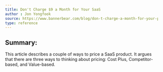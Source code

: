 ```yaml
---
title: Don't Charge $9 a Month for Your SaaS
author : Jon Yongfook
source: https://www.bannerbear.com/blog/don-t-charge-a-month-for-your-product/
type: reference
---
```


## Summary:

This article describes a couple of ways to price a SaaS product. It argues that there are three ways to thinking about pricing: Cost Plus, Competitor-based, and Value-based.


